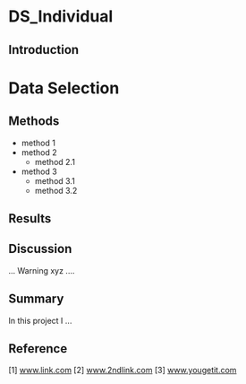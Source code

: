 # DS_Individual

## Introduction

# Data Selection

## Methods
- method 1
- method 2
  - method 2.1
- method 3
  - method 3.1
  - method 3.2

## Results


## Discussion
...
Warning xyz
....

## Summary
In this project I ...

## Reference
[1] www.link.com
[2] www.2ndlink.com
[3] www.yougetit.com
